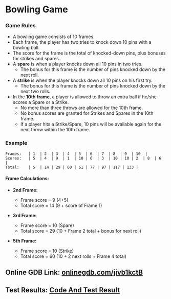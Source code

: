# Bowling Game 

### Game Rules
- A bowling game consists of 10 frames.  
- Each frame, the player has two tries to knock down 10 pins with a bowling ball.  
- The score for the frame is the total of knocked-down pins, plus bonuses for strikes and spares.  
- A **spare** is when a player knocks down all 10 pins in two tries.  
  - The bonus for this frame is the number of pins knocked down by the next roll.  
- A **strike** is when the player knocks down all 10 pins on his first try.  
  - The bonus for this frame is the number of pins knocked down by the next two rolls.  
- In the **10th frame**, a player is allowed to throw an extra ball if he/she scores a Spare or a Strike.  
  - No more than three throws are allowed for the 10th frame.  
  - No bonus scores are granted for Strikes and Spares in the 10th frame.  
  - If a player hits a Strike/Spare, 10 pins will be available again for the next throw within the 10th frame.  

### Example  

```
Frames:   | 1  | 2  | 3  | 4  | 5  | 6  | 7  | 8  | 9  | 10  |
Scores:   | 5  | 4  | 9  | 1  | 10 | 6  | 3  | 10 | 10 | 2  | 8  | 6  |
Total:    | 5  | 14 | 29 | 60 | 61 | 77 | 97 | 117 | 133 |
```

#### Frame Calculations:
- **2nd Frame:**  
  - Frame score = 9 (4+5)  
  - Total score = 14 (9 + score of Frame 1)  

- **3rd Frame:**  
  - Frame score = 10 (Spare)  
  - Total score = 29 (10 + Frame 2 total + bonus for next roll)  

- **5th Frame:**  
  - Frame score = 10 (Strike)  
  - Total score = 60 (10 + 2 next rolls + Frame 4 total)

## Online GDB Link: [onlinegdb.com/jivb1kctB](https://onlinegdb.com/jivb1kctB)
## Test Results: [Code And Test Result](https://github.com/suyog44/C_Assignment_Bowling_Game/blob/main/Bowling_Code.md)
